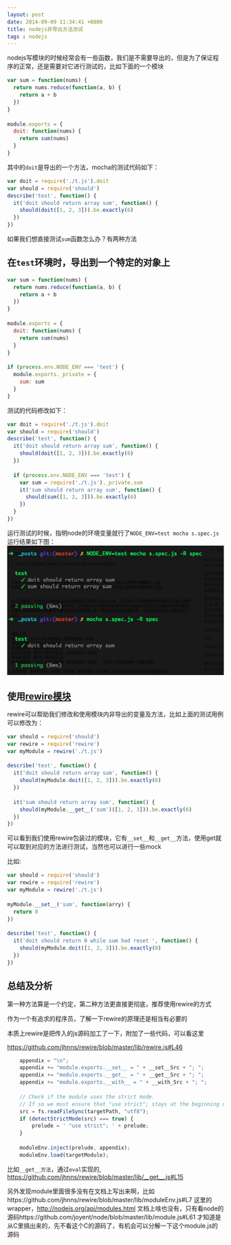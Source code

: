 ```yaml
---
layout: post
date: 2014-09-09 11:34:41 +0800
title: nodejs非导出方法测试
tags : nodejs
---
```


nodejs写模块的时候经常会有一些函数，我们是不需要导出的，但是为了保证程序的正常，还是需要对它进行测试的，比如下面的一个模块

```javascript
var sum = function(nums) {
  return nums.reduce(function(a, b) {
    return a + b
  })
}

module.exports = {
  doit: function(nums) {
    return sum(nums)
  }
}
```
其中的`doit`是导出的一个方法，mocha的测试代码如下：

```javascript
var doit = require('./t.js').doit
var should = require('should')
describe('test', function() {
  it('doit should return array sum', function() {
    should(doit([1, 2, 3])).be.exactly(6)
  })
})
```
如果我们想直接测试`sum`函数怎么办？有两种方法

## 在`test`环境时，导出到一个特定的对象上

```javascript
var sum = function(nums) {
  return nums.reduce(function(a, b) {
    return a + b
  })
}

module.exports = {
  doit: function(nums) {
    return sum(nums)
  }
}

if (process.env.NODE_ENV === 'test') {
  module.exports._private = {
    sum: sum
  }
}
```
测试的代码修改如下：

```javascript
var doit = require('./t.js').doit
var should = require('should')
describe('test', function() {
  it('doit should return array sum', function() {
    should(doit([1, 2, 3])).be.exactly(6)
  })

  if (process.env.NODE_ENV === 'test') {
    var sum = require('./t.js')._private.sum
    it('sum should return array sum', function() {
      should(sum([1, 2, 3])).be.exactly(6)
    })
  }
})
```
运行测试的时候，指明node的环境变量就行了`NODE_ENV=test mocha s.spec.js`
运行结果如下图：![](/images/private_function_test.png)

## 使用[rewire模块](https://www.npmjs.org/package/rewire)
rewire可以帮助我们修改和使用模块内非导出的变量及方法，比如上面的测试用例可以修改为：

```javascript
var should = require('should')
var rewire = require('rewire')
var myModule = rewire('./t.js')

describe('test', function() {
  it('doit should return array sum', function() {
    should(myModule.doit([1, 2, 3])).be.exactly(6)
  })

  it('sum should return array sum', function() {
    should(myModule.__get__('sum')([1, 2, 3])).be.exactly(6)
  })
})
```

可以看到我们使用rewire包装过的模块，它有`__set__`和`__get__`方法，使用get就可以取到对应的方法进行测试，当然也可以进行一些mock

比如:

```javascript
var should = require('should')
var rewire = require('rewire')
var myModule = rewire('./t.js')

myModule.__set__('sum', function(arry) {
  return 0
})

describe('test', function() {
  it('doit should return 0 while sum had reset ', function() {
    should(myModule.doit([1, 2, 3])).be.exactly(0)
  })
})
```

## 总结及分析 
第一种方法算是一个约定，第二种方法更直接更彻底，推荐使用rewire的方式

作为一个有追求的程序员，了解一下rewire的原理还是相当有必要的

本质上rewire是把传入的js源码加工了一下，附加了一些代码，可以看这里

https://github.com/jhnns/rewire/blob/master/lib/rewire.js#L46

```javascript
    appendix = "\n";
    appendix += "module.exports.__set__ = " + __set__Src + "; ";
    appendix += "module.exports.__get__ = " + __get__Src + "; ";
    appendix += "module.exports.__with__ = " + __with_Src + "; ";

    // Check if the module uses the strict mode.
    // If so we must ensure that "use strict"; stays at the beginning of the module.
    src = fs.readFileSync(targetPath, "utf8");
    if (detectStrictMode(src) === true) {
        prelude = ' "use strict"; ' + prelude;
    }

    moduleEnv.inject(prelude, appendix);
    moduleEnv.load(targetModule);
```
比如`__get__方法`，通过`eval`实现的, https://github.com/jhnns/rewire/blob/master/lib/__get__.js#L15

另外发现module里面很多没有在文档上写出来啊，比如https://github.com/jhnns/rewire/blob/master/lib/moduleEnv.js#L7 这里的wrapper，http://nodejs.org/api/modules.html 文档上啥也没有，只有看node的源码https://github.com/joyent/node/blob/master/lib/module.js#L61 才知道是从C里搞出来的，先不看这个C的源码了，有机会可以分解一下这个module.js的源码
